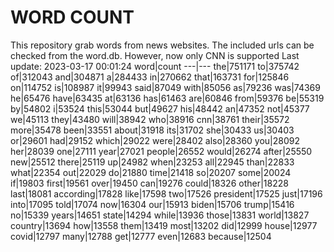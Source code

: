 # WORD COUNT
This repository grab words from news websites. The included urls can be checked from the word.db.
However, now only CNN is supported
Last update: 2023-03-17 00:01:24
word|count
---|---
the|751171
to|375742
of|312043
and|304871
a|284433
in|270662
that|163731
for|125846
on|114752
is|108987
it|99943
said|87049
with|85056
as|79236
was|74369
he|65476
have|63435
at|63136
has|61463
are|60846
from|59376
be|55319
by|54802
i|53524
this|53044
but|49627
his|48442
an|47352
not|45377
we|45113
they|43480
will|38942
who|38916
cnn|38761
their|35572
more|35478
been|33551
about|31918
its|31702
she|30433
us|30403
or|29601
had|29152
which|29022
were|28402
also|28360
you|28092
her|28039
one|27111
year|27021
people|26552
would|26274
after|25550
new|25512
there|25119
up|24982
when|23253
all|22945
than|22833
what|22354
out|22029
do|21880
time|21418
so|20207
some|20024
if|19803
first|19561
over|19450
can|19276
could|18326
other|18228
last|18081
according|17828
like|17598
two|17526
president|17525
just|17196
into|17095
told|17074
now|16304
our|15913
biden|15706
trump|15416
no|15339
years|14651
state|14294
while|13936
those|13831
world|13827
country|13694
how|13558
them|13419
most|13202
did|12999
house|12977
covid|12797
many|12788
get|12777
even|12683
because|12504
